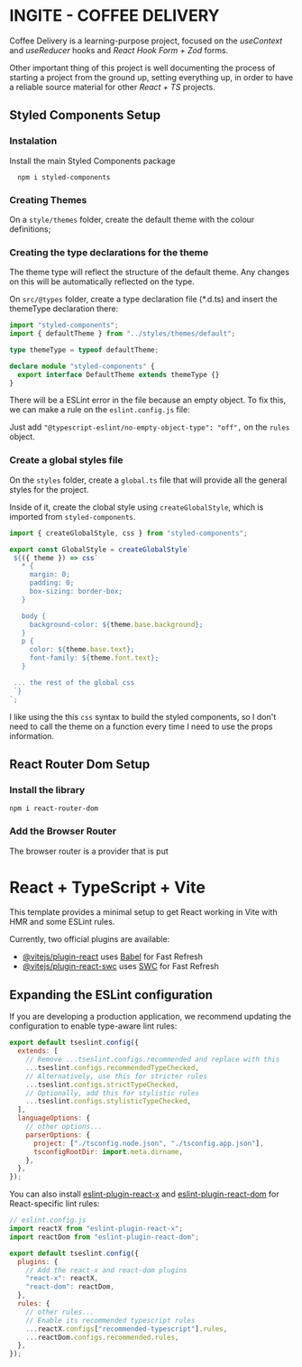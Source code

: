 # INGITE - COFFEE DELIVERY

Coffee Delivery is a learning-purpose project, focused on the _useContext_ and _useReducer_ hooks and _React Hook Form + Zod_ forms.

Other important thing of this project is well documenting the process of starting a project from the ground up, setting everything up, in order to have a reliable source material for other _React + TS_ projects.

## Styled Components Setup

### Instalation

Install the main Styled Components package

```
  npm i styled-components
```

### Creating Themes

On a `style/themes` folder, create the default theme with the colour definitions;

### Creating the type declarations for the theme

The theme type will reflect the structure of the default theme. Any changes on this will be automatically reflected on the type.

On `src/@types` folder, create a type declaration file (\*.d.ts) and insert the themeType declaration there:

```ts
import "styled-components";
import { defaultTheme } from "../styles/themes/default";

type themeType = typeof defaultTheme;

declare module "styled-components" {
  export interface DefaultTheme extends themeType {}
}
```

There will be a ESLint error in the file because an empty object.
To fix this, we can make a rule on the `eslint.config.js` file:

Just add `"@typescript-eslint/no-empty-object-type": "off",` on the `rules` object.

### Create a global styles file

On the `styles` folder, create a `global.ts` file that will provide all the general styles for the project.

Inside of it, create the clobal style using `createGlobalStyle`, which is imported from `styled-components`.

```ts
import { createGlobalStyle, css } from "styled-components";

export const GlobalStyle = createGlobalStyle`
 ${({ theme }) => css`
   * {
     margin: 0;
     padding: 0;
     box-sizing: border-box;
   }

   body {
     background-color: ${theme.base.background};
   }
   p {
     color: ${theme.base.text};
     font-family: ${theme.font.text};
   }

 ... the rest of the global css
 `}
`;
```

I like using the this `css` syntax to build the styled components, so I don't need to call the theme on a function every time I need to use the props information.

## React Router Dom Setup

### Install the library

`npm i react-router-dom`

### Add the Browser Router

The browser router is a provider that is put

# React + TypeScript + Vite

This template provides a minimal setup to get React working in Vite with HMR and some ESLint rules.

Currently, two official plugins are available:

- [@vitejs/plugin-react](https://github.com/vitejs/vite-plugin-react/blob/main/packages/plugin-react) uses [Babel](https://babeljs.io/) for Fast Refresh
- [@vitejs/plugin-react-swc](https://github.com/vitejs/vite-plugin-react/blob/main/packages/plugin-react-swc) uses [SWC](https://swc.rs/) for Fast Refresh

## Expanding the ESLint configuration

If you are developing a production application, we recommend updating the configuration to enable type-aware lint rules:

```js
export default tseslint.config({
  extends: [
    // Remove ...tseslint.configs.recommended and replace with this
    ...tseslint.configs.recommendedTypeChecked,
    // Alternatively, use this for stricter rules
    ...tseslint.configs.strictTypeChecked,
    // Optionally, add this for stylistic rules
    ...tseslint.configs.stylisticTypeChecked,
  ],
  languageOptions: {
    // other options...
    parserOptions: {
      project: ["./tsconfig.node.json", "./tsconfig.app.json"],
      tsconfigRootDir: import.meta.dirname,
    },
  },
});
```

You can also install [eslint-plugin-react-x](https://github.com/Rel1cx/eslint-react/tree/main/packages/plugins/eslint-plugin-react-x) and [eslint-plugin-react-dom](https://github.com/Rel1cx/eslint-react/tree/main/packages/plugins/eslint-plugin-react-dom) for React-specific lint rules:

```js
// eslint.config.js
import reactX from "eslint-plugin-react-x";
import reactDom from "eslint-plugin-react-dom";

export default tseslint.config({
  plugins: {
    // Add the react-x and react-dom plugins
    "react-x": reactX,
    "react-dom": reactDom,
  },
  rules: {
    // other rules...
    // Enable its recommended typescript rules
    ...reactX.configs["recommended-typescript"].rules,
    ...reactDom.configs.recommended.rules,
  },
});
```
